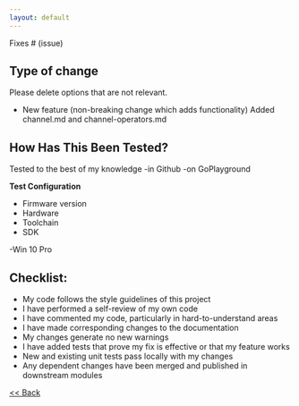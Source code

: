 ```yaml
---
layout: default
---
```


Fixes # (issue)

## Type of change

Please delete options that are not relevant.

- New feature (non-breaking change which adds functionality)
  Added channel.md and channel-operators.md


## How Has This Been Tested?

<!-- Please describe the tests that you ran to verify your changes.
Provide instructions so we can reproduce.
Please also list any relevant details for your test configuration

- Test A
- Test B  -->
Tested to the best of my knowledge
-in Github
-on GoPlayground

**Test Configuration**
* Firmware version
* Hardware
* Toolchain
* SDK

-Win 10 Pro

## Checklist:

- My code follows the style guidelines of this project
- I have performed a self-review of my own code
- I have commented my code, particularly in hard-to-understand areas
- I have made corresponding changes to the documentation
- My changes generate no new warnings
- I have added tests that prove my fix is effective or that my feature works
- New and existing unit tests pass locally with my changes
- Any dependent changes have been merged and published in downstream modules

[<< Back](./)
